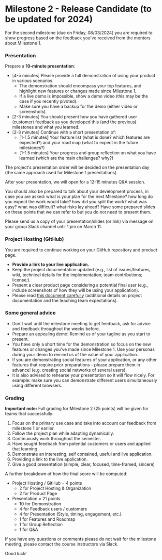 
# Milestone 2 - Release Candidate (to be updated for 2024)

For the second milestone (due on Friday, 08/03/2024) you are required to show progress based on the feedback you've received from the mentors about Milestone 1.


### Presentation

Prepare a **10-minute presentation**:
- [4-5 minutes] Please provide a full demonstration of using your product in various scenarios.
  - The demonstration should encompass your top features, and highlight new features or changes made since Milestone 1.
  - If a live demo is impossible, show a demo video (this may be the case if you recently pivoted).
  - Make sure you have a backup for the demo (either video or screenshots).
- [2-3 minutes] You should present how you have gathered user (customer) feedback as you developed this (and the previous) milestones and what you learned.
- [2-3 minutes] Continue with a short presentation of:
  - [1-1.5 minutes] Your feature list (what is done? which features are expected?) and your road map (what to expect in the future milestones?)
  - [1-1.5 minutes] Your progress and group reflection on what you have learned (which are the main challenges? why?)

The project's presentation order will be decided on the presentation day (the same approach used for Milestone 1 presentations).

After your presentation, we will open for a 12-15 minutes Q&A session. 

You should also be prepared to talk about your development process, in case you are asked: what is your plan for the next Milestone? how long do you expect the work would take? how did you split the work? what was easy? what was difficult? what risks lay ahead? Have some prepared slides on these points that we can refer to but you do not need to present them.

Please send us a copy of your presentation/slides (or link) via message on your group Slack channel until 1 pm on March 11.


### Project Hosting (GitHub)

You are required to continue working on your GitHub repository and product page.
- **Provide a link to your live application.**
- Keep the project documentation updated (e.g., list of issues/features, wiki, technical details for the implementation; team contributions; license;).
- Present a clear product page considering a potential final user (e.g., include screenshots of how they will be using your application).
- Please read [this document carefully](https://docs.google.com/document/d/1qozhqNO6fsd3kkaVSbxfcLA1QUXH4BmD_FBxo_ZxMMU/edit?usp=sharing) (additional details on project documentation and the teaching team expectations).


### Some general advice

- Don't wait until the milestone meeting to get feedback, ask for advice and feedback throughout the weeks before.
- Prepare an appealing demo! Remind us of your tagline as you start to present.
- You have only a short time for the demonstration so focus on the new features or changes you've made since Milestone 1. Use your personas during your demo to remind us of the value of your application.
- If you are demonstrating social features of your application, or any other features that require prior preparations - please prepare them in advance! (e.g. creating social networks of several users). 
- It is also advised to rehearse your presentation so it will flow nicely. For example: make sure you can demonstrate different users simultaneously using different browsers.


### Grading

**Important note:** Full grading for Milestone 2 (25 points) will be given for teams that successfully:

1. Focus on the primary use case and take into account our feedback from milestone 1 or earlier.
2. Follow the project plan while adapting dynamically.
3. Continuously work throughout the semester.
4. Have sought feedback from potential customers or users and applied that learning.
5. Demonstrate an interesting, self contained, useful and live application.
6. Providing a link to the live application.
7. Give a good presentation (simple, clear, focused, time-framed, sincere)

A further breakdown of how the final score will be computed:
- Project Hosting / GitHub = 4 points
  - 2 for Project Hosting & Organization
  - 2 for Product Page
- Presentation = 21 points
  - 10 for Demonstration
  - 4 for Feedback users / customers
  - 4 for Presentation (Style, timing, engagement, etc.)
  - 1 for Features and Roadmap
  - 1 for Group Reflection
  - 1 for Q&A
  

If you have any questions or comments please do not wait for the milestone meeting, please contact the course instructors via Slack.

Good luck!
